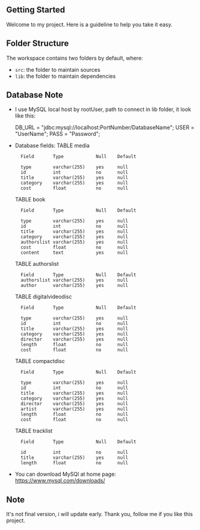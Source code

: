 ## Getting Started

Welcome to my project. Here is a guideline to help you take it easy.

## Folder Structure

The workspace contains two folders by default, where:

- `src`: the folder to maintain sources
- `lib`: the folder to maintain dependencies

## Database Note

- I use MySQL local host by rootUser, path to connect in lib folder, it look like this:
    
    DB_URL = "jdbc:mysql://localhost:PortNumber/DatabaseName";
    USER = "UserName";
    PASS = "Password";

- Database fields:
    TABLE media
        
        Field       Type            Null    Default
    
        type        varchar(255)    yes     null
        id          int             no      null
        title       varchar(255)    yes     null
        category    varchar(255)    yes     null
        cost        float           no      null

    TABLE book
        
        Field       Type            Null    Default
    
        type        varchar(255)    yes     null
        id          int             no      null
        title       varchar(255)    yes     null
        category    varchar(255)    yes     null
        authorslist varchar(255)    yes     null
        cost        float           no      null
        content     text            yes     null
    
    TABLE authorslist
        
        Field       Type            Null    Default
        authorslist varchar(255)    yes     null
        author      varchar(255)    yes     null
    
    TABLE digitalvideodisc
        
        Field       Type            Null    Default
    
        type        varchar(255)    yes     null
        id          int             no      null
        title       varchar(255)    yes     null
        category    varchar(255)    yes     null
        director    varchar(255)    yes     null
        length      float           no      null
        cost        float           no      null

    TABLE compactdisc
        
        Field       Type            Null    Default

        type        varchar(255)    yes     null
        id          int             no      null
        title       varchar(255)    yes     null
        category    varchar(255)    yes     null
        director    varchar(255)    yes     null
        artist      varchar(255)    yes     null
        length      float           no      null
        cost        float           no      null

    TABLE tracklist
        
        Field       Type            Null    Default

        id          int             no      null
        title       varchar(255)    yes     null        
        length      float           no      null

- You can download MySQl at home page: https://www.mysql.com/downloads/

## Note

It's not final version, i will update early. Thank you, follow me if you like this project.